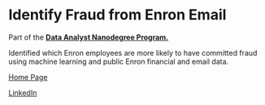 # Identify Fraud from Enron Email

Part of the [**Data Analyst Nanodegree Program.**](https://eu.udacity.com/course/data-analyst-nanodegree--nd002)

Identified which Enron employees are more likely to have committed fraud using machine learning and public Enron financial and email data.

[Home Page](http://miguelangelnieto.net)

[LinkedIn](https://www.linkedin.com/in/miguelangelnieto/?locale=en_US)
